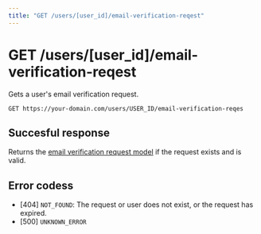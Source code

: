 ```yaml
---
title: "GET /users/[user_id]/email-verification-reqest"
---
```


# GET /users/[user_id]/email-verification-reqest

Gets a user's email verification request.

```
GET https://your-domain.com/users/USER_ID/email-verification-reqes
```

## Succesful response

Returns the [email verification request model](/api-reference/rest/models/email-verification-request) if the request exists and is valid.

## Error codess

- [404] `NOT_FOUND`: The request or user does not exist, or the request has expired.
- [500] `UNKNOWN_ERROR`
